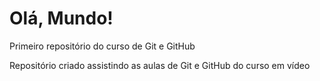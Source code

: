 # Olá, Mundo!
 Primeiro repositório do curso de Git e GitHub

Repositório criado assistindo as aulas de Git e GitHub do curso em vídeo
